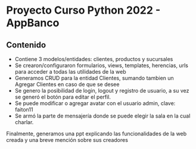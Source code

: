 # Proyecto Curso Python 2022 - AppBanco 

## Contenido
- Contiene 3 modelos/entidades: clientes, productos y sucursales 
- Se crearon/configuraron formularios, views, templates, herencias, urls para acceder a todas las utilidades de la web
- Generamos CRUD para la entidad Clientes, sumando tambien un Agregar Clientes en caso de que se desee
- Se genero la posibilidad de login, logout y registro de usuario, a su vez se generó el botón para editar el perfil.
- Se puede modificar o agregar avatar con el usuario admin, clave: faiton11
- Se armó la parte de mensajería donde se puede elegir la sala en la cual charlar.

Finalmente, generamos una ppt explicando las funcionalidades de la web creada y una breve mención sobre sus creadores 


